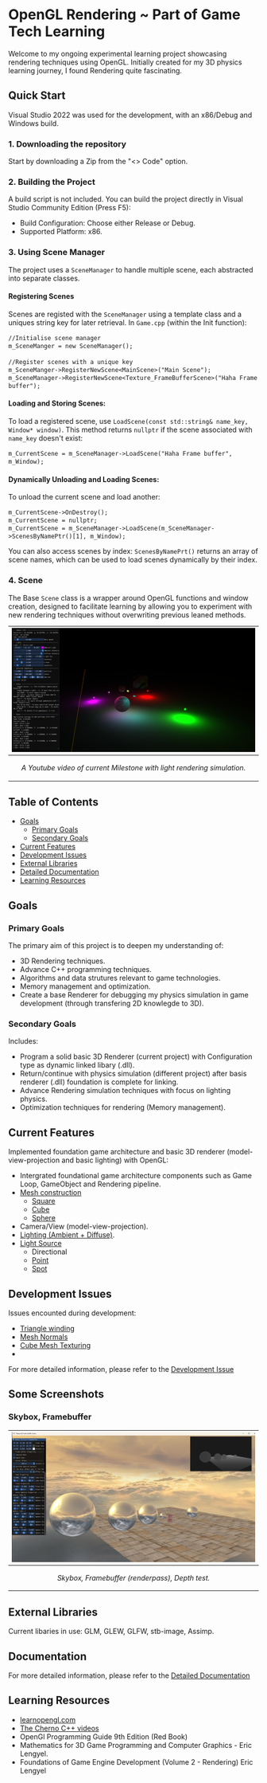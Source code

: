 # OpenGL Rendering ~ Part of Game Tech Learning 

Welcome to my ongoing experimental learning project showcasing rendering techniques using OpenGL. Initially created for my 3D physics learning journey, I found Rendering quite fascinating. 

## Quick Start
Visual Studio 2022 was used for the development, with an x86/Debug and Windows build.

### 1. Downloading the repository

Start by downloading a Zip from the "<> Code" option.

### 2. Building the Project

A build script is not included. You can build the project directly in Visual Studio Community Edition (Press F5): 

- Build Configuration: Choose either Release or Debug.
- Supported Platform: x86.
### 3. Using Scene Manager
The project uses a `SceneManager` to handle multiple scene, each abstracted into separate classes. 

#### Registering Scenes
Scenes are registed with the `SceneManager` using a template class and a uniques string key for later retrieval.
In `Game.cpp` (within the Init function):
```
//Initialise scene manager
m_SceneManger = new SceneManager();

//Register scenes with a unique key
m_SceneManger->RegisterNewScene<MainScene>("Main Scene");
m_SceneManager->RegisterNewScene<Texture_FrameBufferScene>("Haha Frame buffer");
```
#### Loading and Storing Scenes:
To load a registered scene, use `LoadScene(const std::string& name_key, Window* window)`. This method returns `nullptr` if the scene associated with `name_key` doesn't exist:
 ```
m_CurrentScene = m_SceneManager->LoadScene("Haha Frame buffer", m_Window);
```
#### Dynamically Unloading and Loading Scenes:
To unload the current scene and load another:
 ```
m_CurrentScene->OnDestroy();
m_CurrentScene = nullptr;
m_CurrentScene = m_SceneManager->LoadScene(m_SceneManager->ScenesByNamePtr()[1], m_Window);
 ```
You can also access scenes by index: `ScenesByNamePrt()` returns an array of scene names, which can be used to load scenes dynamically by their index.
### 4. Scene
The Base `Scene` class is a wrapper around OpenGL functions and window creation, designed to facilitate learning by allowing you to experiment with new rendering techniques without overwriting previous leaned methods.

|<a href="https://www.youtube.com/watch?v=9skO5a-XUGg"><img src = "ReadMe_Docs/Computer Graphics.png"/>|
|:-|
|<p align = "center"> *A Youtube video of current Milestone with light rendering simulation.* </p>|

## Table of Contents
- [Goals](#goals)
  - [Primary Goals](#primary-goals)
  - [Secondary Goals](#secondary-goals)
- [Current Features](#current-features)
- [Development Issues](#development-issues)
- [External Libraries](#external-libraries)
- [Detailed Documentation](ReadMe_Docs/Documentation.md)
- [Learning Resources](#learning-resources)

## Goals
### Primary Goals
The primary aim of this project is to deepen my understanding of: 
-  3D Rendering techniques.
- Advance C++ programming techniques.
- Algorithms and data strutures relevant to game technologies.
- Memory management and optimization.
- Create a base Renderer for debugging my physics simulation in game development (through transfering 2D knowlegde to 3D).
  
### Secondary Goals
Includes:
- Program a solid basic 3D Renderer (current project) with Configuration type as dynamic linked libary (.dll).
- Return/continue with physics simulation (different project) after basis renderer (.dll) foundation is complete for linking.
- Advance Rendering simulation techniques with focus on lighting physics.
- Optimization techniques for rendering (Memory management). 
  

## Current Features
Implemented foundation game architecture and basic 3D renderer (model-view-projection and basic lighting) with OpenGL:
- Intergrated foundational game architecture components such as Game Loop, GameObject and Rendering pipeline.
- [Mesh construction](ReadMe_Docs/Documentation.md#mesh-construction)
  - [Square](ReadMe_Docs/Documentation.md#square-mesh)
  - [Cube](ReadMe_Docs/Documentation.md#cube-mesh)
  - [Sphere](ReadMe_Docs/Documentation.md#sphere-mesh)
- Camera/View (model-view-projection).
- [Lighting (Ambient + Diffuse)](ReadMe_Docs/Documentation.md#lighting).
- [Light Source](ReadMe_Docs/Documentation.md#light-source)
  - Directional
  - [Point](ReadMe_Docs/Documentation.md#point-light)
  - [Spot](ReadMe_Docs/Documentation.md#spot-light)

## Development Issues
Issues encounted during development:
- [Triangle winding](ReadMe_Docs/DevelopmentIssues.md#triangle-winding)
- [Mesh Normals](ReadMe_Docs/DevelopmentIssues.md#mesh-normals)
- [Cube Mesh Texturing](ReadMe_Docs/DevelopmentIssues.md#cube-mesh-texturing)
- 
For more detailed information, please refer to the [Development Issue](ReadMe_Docs/DevelopmentIssues.md)

## Some Screenshots
### Skybox, Framebuffer

|<img src = "ReadMe_Docs/Skybox, Framebuffer, Depthtest.png"/>|
|:-|
|<p align = "center"> *Skybox, Framebuffer (renderpass), Depth test.* </p>|

## External Libraries
Current libaries in use: GLM, GLEW, GLFW, stb-image, Assimp.

  
## Documentation 
For more detailed information, please refer to the [Detailed Documentation](ReadMe_Docs/Documentation.md)

## Learning Resources
- [learnopengl.com](https://learnopengl.com/Getting-started)
- [The Cherno C++ videos](https://www.youtube.com/playlist?list=PLlrATfBNZ98dudnM48yfGUldqGD0S4FFb)
- OpenGl Programming Guide 9th Edition (Red Book)
- Mathematics for 3D Game Programming and Computer Graphics - Eric Lengyel.
- Foundations of Game Engine Development (Volume 2 - Rendering) Eric Lengyel
